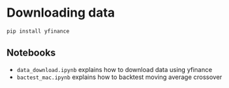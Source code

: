 # Downloading data

```bash
pip install yfinance
```

## Notebooks
 
 - `data_download.ipynb` explains how to download data using yfinance
 - `bactest_mac.ipynb` explains how to backtest moving average crossover
